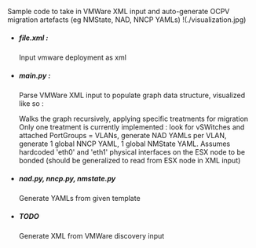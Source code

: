 Sample code to take in VMWare XML input and auto-generate OCPV migration artefacts (eg NMState, NAD, NNCP YAMLs)
!(./visualization.jpg)
<ul>
<li>
  <h5>file.xml :</h5> Input vmware deployment as xml
</li>

<li>
<h5>main.py :</h5>
Parse VMWare XML input to populate graph data structure, visualized like so :

Walks the graph recursively, applying specific treatments for migration
Only one treatment is currently implemented : look for vSWitches and attached PortGroups = VLANs, generate NAD YAMLs per VLAN, generate 1 global NNCP YAML, 1 global NMState YAML.
Assumes hardcoded 'eth0' and 'eth1' physical interfaces on the ESX node to be bonded (should be generalized to read from ESX node in XML input) 
</li>

<li>
  <h5>nad.py, nncp.py, nmstate.py</h5> Generate YAMLs from given template 
</li>
<li>
  <h5>TODO </h5> Generate XML from VMWare discovery input
</li>

</ul>
